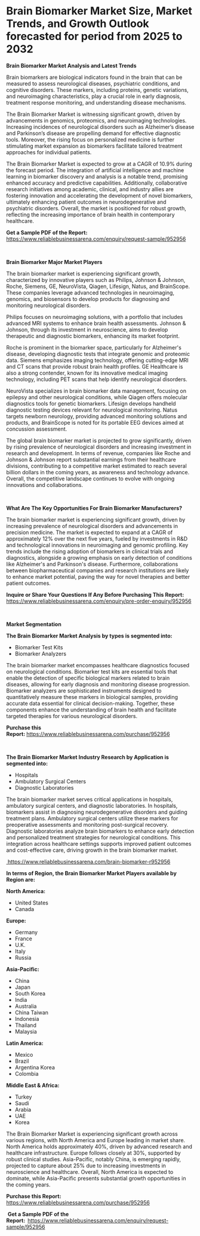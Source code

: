<p><h1>Brain Biomarker Market Size, Market Trends, and Growth Outlook forecasted for period from 2025 to 2032</h1></p><p><strong>Brain Biomarker Market Analysis and Latest Trends</strong></p>
<p><p>Brain biomarkers are biological indicators found in the brain that can be measured to assess neurological diseases, psychiatric conditions, and cognitive disorders. These markers, including proteins, genetic variations, and neuroimaging characteristics, play a crucial role in early diagnosis, treatment response monitoring, and understanding disease mechanisms.</p><p>The Brain Biomarker Market is witnessing significant growth, driven by advancements in genomics, proteomics, and neuroimaging technologies. Increasing incidences of neurological disorders such as Alzheimer’s disease and Parkinson’s disease are propelling demand for effective diagnostic tools. Moreover, the rising focus on personalized medicine is further stimulating market expansion as biomarkers facilitate tailored treatment approaches for individual patients.</p><p>The Brain Biomarker Market is expected to grow at a CAGR of 10.9% during the forecast period. The integration of artificial intelligence and machine learning in biomarker discovery and analysis is a notable trend, promising enhanced accuracy and predictive capabilities. Additionally, collaborative research initiatives among academic, clinical, and industry allies are fostering innovation and accelerating the development of novel biomarkers, ultimately enhancing patient outcomes in neurodegenerative and psychiatric disorders. Overall, the market is positioned for robust growth, reflecting the increasing importance of brain health in contemporary healthcare.</p></p>
<p><strong>Get a Sample PDF of the Report:&nbsp;</strong> <a href="https://www.reliablebusinessarena.com/enquiry/request-sample/952956?utm_campaign=3676&utm_medium=2&utm_source=Github&utm_content=ia&utm_term=18042025&utm_id=brain-biomarker">https://www.reliablebusinessarena.com/enquiry/request-sample/952956</a></p>
<p>&nbsp;</p>
<p><strong>Brain Biomarker Major Market Players</strong></p>
<p><p>The brain biomarker market is experiencing significant growth, characterized by innovative players such as Philips, Johnson & Johnson, Roche, Siemens, GE, NeuroVista, Qiagen, Lifesign, Natus, and BrainScope. These companies leverage advanced technologies in neuroimaging, genomics, and biosensors to develop products for diagnosing and monitoring neurological disorders.</p><p>Philips focuses on neuroimaging solutions, with a portfolio that includes advanced MRI systems to enhance brain health assessments. Johnson & Johnson, through its investment in neuroscience, aims to develop therapeutic and diagnostic biomarkers, enhancing its market footprint.</p><p>Roche is prominent in the biomarker space, particularly for Alzheimer's disease, developing diagnostic tests that integrate genomic and proteomic data. Siemens emphasizes imaging technology, offering cutting-edge MRI and CT scans that provide robust brain health profiles. GE Healthcare is also a strong contender, known for its innovative medical imaging technology, including PET scans that help identify neurological disorders.</p><p>NeuroVista specializes in brain biomarker data management, focusing on epilepsy and other neurological conditions, while Qiagen offers molecular diagnostics tools for genetic biomarkers. Lifesign develops handheld diagnostic testing devices relevant for neurological monitoring. Natus targets newborn neurology, providing advanced monitoring solutions and products, and BrainScope is noted for its portable EEG devices aimed at concussion assessment.</p><p>The global brain biomarker market is projected to grow significantly, driven by rising prevalence of neurological disorders and increasing investment in research and development. In terms of revenue, companies like Roche and Johnson & Johnson report substantial earnings from their healthcare divisions, contributing to a competitive market estimated to reach several billion dollars in the coming years, as awareness and technology advance. Overall, the competitive landscape continues to evolve with ongoing innovations and collaborations.</p></p>
<p>&nbsp;</p>
<p><strong>What Are The Key Opportunities For Brain Biomarker Manufacturers?</strong></p>
<p><p>The brain biomarker market is experiencing significant growth, driven by increasing prevalence of neurological disorders and advancements in precision medicine. The market is expected to expand at a CAGR of approximately 12% over the next five years, fueled by investments in R&D and technological innovations in neuroimaging and genomic profiling. Key trends include the rising adoption of biomarkers in clinical trials and diagnostics, alongside a growing emphasis on early detection of conditions like Alzheimer's and Parkinson's disease. Furthermore, collaborations between biopharmaceutical companies and research institutions are likely to enhance market potential, paving the way for novel therapies and better patient outcomes.</p></p>
<p><strong>Inquire or Share Your Questions If Any Before Purchasing This Report:</strong> <a href="https://www.reliablebusinessarena.com/enquiry/pre-order-enquiry/952956?utm_campaign=3676&utm_medium=2&utm_source=Github&utm_content=ia&utm_term=18042025&utm_id=brain-biomarker">https://www.reliablebusinessarena.com/enquiry/pre-order-enquiry/952956</a></p>
<p>&nbsp;</p>
<p><strong>Market Segmentation</strong></p>
<p><strong>The Brain Biomarker Market Analysis by types is segmented into:</strong></p>
<p><ul><li>Biomarker Test Kits</li><li>Biomarker Analyzers</li></ul></p>
<p><p>The brain biomarker market encompasses healthcare diagnostics focused on neurological conditions. Biomarker test kits are essential tools that enable the detection of specific biological markers related to brain diseases, allowing for early diagnosis and monitoring disease progression. Biomarker analyzers are sophisticated instruments designed to quantitatively measure these markers in biological samples, providing accurate data essential for clinical decision-making. Together, these components enhance the understanding of brain health and facilitate targeted therapies for various neurological disorders.</p></p>
<p><strong>Purchase this Report:&nbsp;</strong><a href="https://www.reliablebusinessarena.com/purchase/952956?utm_campaign=3676&utm_medium=2&utm_source=Github&utm_content=ia&utm_term=18042025&utm_id=brain-biomarker">https://www.reliablebusinessarena.com/purchase/952956</a></p>
<p>&nbsp;</p>
<p><strong>The Brain Biomarker Market Industry Research by Application is segmented into:</strong></p>
<p><ul><li>Hospitals</li><li>Ambulatory Surgical Centers</li><li>Diagnostic Laboratories</li></ul></p>
<p><p>The brain biomarker market serves critical applications in hospitals, ambulatory surgical centers, and diagnostic laboratories. In hospitals, biomarkers assist in diagnosing neurodegenerative disorders and guiding treatment plans. Ambulatory surgical centers utilize these markers for preoperative assessments and monitoring post-surgical recovery. Diagnostic laboratories analyze brain biomarkers to enhance early detection and personalized treatment strategies for neurological conditions. This integration across healthcare settings supports improved patient outcomes and cost-effective care, driving growth in the brain biomarker market.</p></p>
<p><a href="https://www.reliablebusinessarena.com/brain-biomarker-r952956?utm_campaign=3676&utm_medium=2&utm_source=Github&utm_content=ia&utm_term=18042025&utm_id=brain-biomarker">&nbsp;https://www.reliablebusinessarena.com/brain-biomarker-r952956</a></p>
<p><strong>In terms of Region, the Brain Biomarker Market Players available by Region are:</strong></p>
<p>
    <p> <strong> North America: </strong>
        <ul>
            <li>United States</li>
            <li>Canada</li>
        </ul>
        </p> 
    <p> <strong> Europe: </strong>
        <ul>
            <li>Germany</li>
            <li>France</li>
            <li>U.K.</li>
            <li>Italy</li>
            <li>Russia</li>
        </ul>
        </p> 
    <p> <strong> Asia-Pacific: </strong>
        <ul>
            <li>China</li>
            <li>Japan</li>
            <li>South Korea</li>
            <li>India</li>
            <li>Australia</li>
            <li>China Taiwan</li>
            <li>Indonesia</li>
            <li>Thailand</li>
            <li>Malaysia</li>
        </ul>
        </p> 
    <p> <strong> Latin America: </strong>
        <ul>
            <li>Mexico</li>
            <li>Brazil</li>
            <li>Argentina Korea</li>
            <li>Colombia</li>
        </ul>
        </p> 
    <p> <strong> Middle East & Africa: </strong>
        <ul>
            <li>Turkey</li>
            <li>Saudi</li>
            <li>Arabia</li>
            <li>UAE</li>
            <li>Korea</li>
        </ul>
    </p>
    </p>
<p><p>The Brain Biomarker Market is experiencing significant growth across various regions, with North America and Europe leading in market share. North America holds approximately 40%, driven by advanced research and healthcare infrastructure. Europe follows closely at 30%, supported by robust clinical studies. Asia-Pacific, notably China, is emerging rapidly, projected to capture about 25% due to increasing investments in neuroscience and healthcare. Overall, North America is expected to dominate, while Asia-Pacific presents substantial growth opportunities in the coming years.</p></p>
<p><strong>Purchase this Report: </strong><a href="https://www.reliablebusinessarena.com/purchase/952956?utm_campaign=3676&utm_medium=2&utm_source=Github&utm_content=ia&utm_term=18042025&utm_id=brain-biomarker">https://www.reliablebusinessarena.com/purchase/952956</a></p>
<p>&nbsp;<strong>Get a Sample PDF of the Report:&nbsp;&nbsp;</strong><a href="https://www.reliablebusinessarena.com/enquiry/request-sample/952956?utm_campaign=3676&utm_medium=2&utm_source=Github&utm_content=ia&utm_term=18042025&utm_id=brain-biomarker">https://www.reliablebusinessarena.com/enquiry/request-sample/952956</a></p>
<p><strong></strong></p>
<p><p></p><p></p><p></p></p>